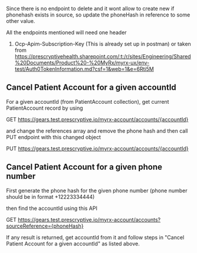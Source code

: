 Since there is no endpoint to delete and it wont allow to create new if
phonehash exists in source, so update the phoneHash in reference to some other
value.

All the endpoints mentioned will need one header

1. Ocp-Apim-Subscription-Key (This is already set up in postman) or taken from
   https://prescryptivehealth.sharepoint.com/:t:/r/sites/Engineering/Shared%20Documents/Product%20-%20MyRx/myrx-ux/env-test/Auth0TokenInformation.md?csf=1&web=1&e=6Rti5M

## Cancel Patient Account for a given accountId

For a given accountId (from PatientAccount collection), get current
PatientAccount record by using

GET https://gears.test.prescryptive.io/myrx-account/accounts/{accountId}

and change the references array and remove the phone hash and then call PUT
endpoint with this changed object

PUT https://gears.test.prescryptive.io/myrx-account/accounts/{accountId}

## Cancel Patient Account for a given phone number

First generate the phone hash for the given phone number (phone number should be
in format +12223334444)

then find the accountId using this API

GET
https://gears.test.prescryptive.io/myrx-account/accounts?sourceReference={phoneHash}

If any result is returned, get accountId from it and follow steps in "Cancel
Patient Account for a given accountId" as listed above.
